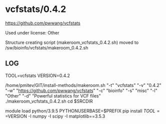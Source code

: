vcfstats/0.4.2
========================

<https://github.com/pwwang/vcfstats>

Used under license:
Other


Structure creating script (makeroom_vcfstats_0.4.2.sh) moved to /sw/bioinfo/vcfstats/makeroom_0.4.2.sh

LOG
---
  TOOL=vcfstats
  VERSION=0.4.2

  /home/pmitev/GIT/install-methods/makeroom.sh "-t" "vcfstats" "-v" "0.4.2" "-w" "https://github.com/pwwang/vcfstats" "-c" "bioinfo" "-s" "misc" "-l" "Other" "-d" "Powerful statistics for VCF files"
  ./makeroom_vcfstats_0.4.2.sh
  cd $SRCDIR

  module load python/3.9.5
  PYTHONUSERBASE=$PREFIX pip install $TOOL==$VERSION -I numpy -I scipy -I matplotlib==3.5.3
